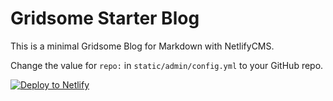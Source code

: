 # Gridsome Starter Blog

This is a minimal Gridsome Blog for Markdown with NetlifyCMS.

Change the value for `repo:` in `static/admin/config.yml` to your GitHub repo.

[![Deploy to Netlify](https://www.netlify.com/img/deploy/button.svg)](https://app.netlify.com/start/deploy?repository=https://github.com/odomojuli/gridsomenetlifycms)
